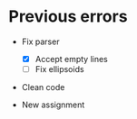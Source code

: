 # Previous errors
* Fix parser
  - [x] Accept empty lines
  - [ ] Fix ellipsoids

* Clean code

* New assignment

